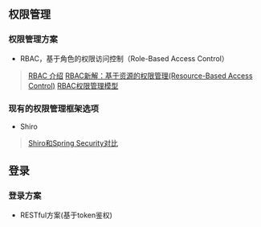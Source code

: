 ## 权限管理
### 权限管理方案
- RBAC，基于角色的权限访问控制（Role-Based Access Control）
> [RBAC 介绍](https://www.sojson.com/blog/141.html)
> [RBAC新解：基于资源的权限管理(Resource-Based Access Control)](https://globeeip.iteye.com/blog/1236167)
> [RBAC权限管理模型](https://www.xiaoman.cn/detail/150)
### 现有的权限管理框架选项
-  Shiro
> [Shiro和Spring Security对比](https://blog.csdn.net/liyuejin/article/details/77838868)
## 登录
### 登录方案
- RESTful方案(基于token鉴权)
<!--stackedit_data:
eyJoaXN0b3J5IjpbMTY4MDIxMDYxMiwtMTQyNzY4NTk5OCwtMj
A2MjMzNTYxLDc2NTg1MjQ5NCwtMTI4OTI2NTg0NiwxMDY4NDAw
MTcxXX0=
-->